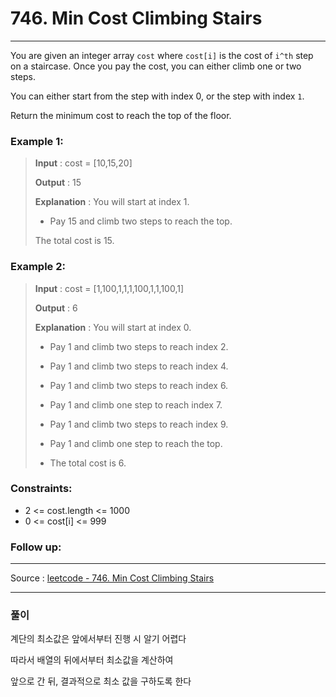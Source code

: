 # 746. Min Cost Climbing Stairs

-- --
You are given an integer array `cost` where `cost[i]` is the cost of `i^th` step on a staircase. Once you pay
the cost, you can either climb one or two steps.

You can either start from the step with index 0, or the step with index `1`.

Return the minimum cost to reach the top of the floor.

### Example 1:

> **Input** : cost = [10,15,20]
>
> **Output** : 15
>
> **Explanation** :  You will start at index 1.
>
> - Pay 15 and climb two steps to reach the top.
>
> The total cost is 15.

### Example 2:

> **Input** : cost = [1,100,1,1,1,100,1,1,100,1]
>
> **Output** : 6
>
> **Explanation** :  You will start at index 0.
> 
> - Pay 1 and climb two steps to reach index 2.
>  
> - Pay 1 and climb two steps to reach index 4.
>  
> - Pay 1 and climb two steps to reach index 6.
>  
> - Pay 1 and climb one step to reach index 7.
>  
> - Pay 1 and climb two steps to reach index 9.
>  
> - Pay 1 and climb one step to reach the top.
> 
> - The total cost is 6.

### Constraints:

* 2 <= cost.length <= 1000
* 0 <= cost[i] <= 999

### Follow up:

-- --
Source : [leetcode - 746. Min Cost Climbing Stairs](https://leetcode.com/problems/min-cost-climbing-stairs/)

-- --

### 풀이

계단의 최소값은 앞에서부터 진행 시 알기 어렵다

따라서 배열의 뒤에서부터 최소값을 계산하여 

앞으로 간 뒤, 결과적으로 최소 값을 구하도록 한다
